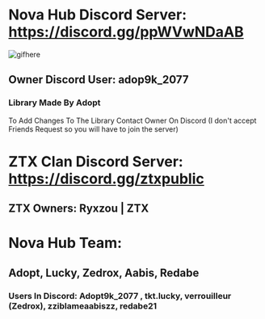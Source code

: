 # Nova Hub Discord Server: https://discord.gg/ppWVwNDaAB
![gifhere](https://media0.giphy.com/media/v1.Y2lkPTc5MGI3NjExdjM3NXc5enZrbjloZnhibjlkNDY0anBoamxjcHliYWc3MHF4N2M1YyZlcD12MV9pbnRlcm5hbF9naWZfYnlfaWQmY3Q9Zw/8X85VwJs1MM9SvdqO0/giphy.gif)

## Owner Discord User: adop9k_2077
### Library Made By Adopt

To Add Changes To The Library Contact Owner On Discord (I don't accept Friends Request so you will have to join the server)

# ZTX Clan Discord Server: https://discord.gg/ztxpublic
## ZTX Owners: Ryxzou | ZTX

# Nova Hub Team:
## Adopt, Lucky, Zedrox, Aabis, Redabe
### Users In Discord: Adopt9k_2077 , tkt.lucky, verrouilleur (Zedrox), zziblameaabiszz, redabe21
